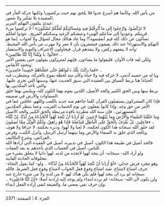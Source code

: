 ------------------------------------------------------------------------

من بأس الله. وكأنما هم أسرع عدوا فلا يلحق بهم حيث يركضون! ولكنها حركة
الفأر في المصيدة بلا تفكير ولا شعور.  
عندئذ يتلقون التهكم المرير:  
«لا تَرْكُضُوا، وَارْجِعُوا إِلى ما أُتْرِفْتُمْ فِيهِ وَمَساكِنِكُمْ لَعَلَّكُمْ تُسْئَلُونَ» ! لا تركضوا
من قريتكم. وعودوا إلى متاعكم الهنيء وعيشكم الرغيد وسكنكم المريح.. عودوا
لعلكم تسألون عن ذلك كله فيم أنفقتموه؟! وما عاد هنالك مجال لسؤال ولا
لجواب. إنما هو التهكم والاستهزاء! عند ذلك يفيقون فيشعرون بأن لا مفر ولا
مهرب من بأس الله المحيط. وأنه لا ينفعهم ركض، ولا ينقذهم فرار. فيحاولون
الاعتراف والتوبة والاستغفار:  
«قالُوا: يا وَيْلَنا! إِنَّا كُنَّا ظالِمِينَ» ..  
ولكن لقد فات الأوان. فليقولوا ما يشاءون. فإنهم لمتروكون يقولون حتى يقضى
الأمر وتخمد الأنفاس:  
«فَما زالَتْ تِلْكَ دَعْواهُمْ حَتَّى جَعَلْناهُمْ حَصِيداً خامِدِينَ» ..  
ويا له من حصيد آدمي، لا حركة فيه ولا حياة وكان منذ لحظة يموج بالحركة،
وتضطرب فيه الحياة! هنا يربط السياق بين العقيدة التي سبق الحديث عنها،
وسننها التي تجري عليها، والتي تأخذ المكذبين بها.  
يربط بينها وبين الحق الكبير والجد الأصيل، اللذين يقوم بهما الكون كله،
ويتلبس بهما خلق السماوات والأرض في صميمه.  
فإذا كان المشركون يستقبلون القرآن كلما جاءهم منه جديد باللعب واللهو،
غافلين عما في الأمر من حق وجد. وإذا كانوا يغفلون عن يوم الحساب القريب،
وعما ينتظر المكذبين المستهزئين.. فإن سنة الله مطردة نافذة مرتبطة بالحق
الكبير والجد الأصيل:  
«وَما خَلَقْنَا السَّماءَ وَالْأَرْضَ وَما بَيْنَهُما لاعِبِينَ. لَوْ أَرَدْنا أَنْ نَتَّخِذَ لَهْواً
لَاتَّخَذْناهُ مِنْ لَدُنَّا. إِنْ كُنَّا فاعِلِينَ. بَلْ نَقْذِفُ بِالْحَقِّ عَلَى الْباطِلِ فَيَدْمَغُهُ فَإِذا هُوَ
زاهِقٌ، وَلَكُمُ الْوَيْلُ مِمَّا تَصِفُونَ» ..  
لقد خلق الله سبحانه هذا الكون لحكمة، لا لعبا ولا لهوا. ودبره بحكمة، لا
جزافا ولا هوى، وبالجد الذي خلق به السماء والأرض وما بينهما أرسل الرسل،
وأنزل الكتب، وفرض الفرائض، وشرع التكاليف..  
فالجد أصيل في طبيعة هذا الكون، أصيل في تدبيره، أصيل في العقيدة التي
أرادها الله للناس، أصيل في الحساب الذي يأخذهم به بعد الممات.  
ولو أراد الله- سبحانه- أن يتخذ لهوا لاتخذه من لدنه. لهوا ذاتيا لا يتعلق
بشيء من مخلوقاته الحادثة الفانية.  
وهو مجرد فرض جدلي: «لَوْ أَرَدْنا أَنْ نَتَّخِذَ لَهْواً لَاتَّخَذْناهُ مِنْ لَدُنَّا» .. ولو- كما
يقول النحاة- حرف امتناع لامتناع. تفيد امتناع وقوع فعل الجواب لامتناع
وقوع فعل الشرط. فالله سبحانه لم يرد أن يتخذ لهوا فلم يكن هناك لهو. لا من
لدنه ولا من شيء خارج عنه.  
ولن يكون لأن الله- سبحانه- لم يرده ابتداء ولم يوجه إليه إرادته أصلا: «إِنْ
كُنَّا فاعِلِينَ» .. وإن حرف نفي بمعنى ما، والصيغة لنفي إرادة الفعل ابتداء.

------------------------------------------------------------------------

الجزء: 4 ¦ الصفحة: 2371
